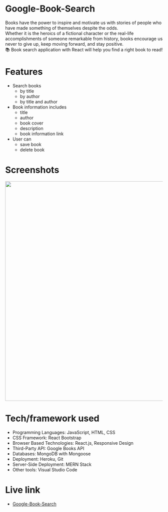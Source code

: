 # Google-Book-Search
Books have the power to inspire and motivate us with stories of people who have made something of themselves despite the odds. <br> Whether it is the heroics of a fictional character or the real-life accomplishments of someone remarkable from history, books encourage us never to give up, keep moving forward, and stay positive. <br> :books: Book search application with React will help you find a right book to read!

# Features
- Search books 
    - by title 
    - by author 
    - by title and author
- Book information includes
    - title
    - author
    - book cover
    - description
    - book information link
- User can
    - save book
    - delete book
    
# Screenshots
<img src="./client/public/assets/demo/google-book-search-demo.gif" style="width: 700px">

# Tech/framework used
* Programming Languages: JavaScript, HTML, CSS
* CSS Framework: React Bootstrap
* Browser Based Technologies: React.js, Responsive Design
* Third-Party API: Google Books API
* Databases: MongoDB with Mongoose
* Deployment: Heroku, Git
* Server-Side Deployment: MERN Stack
* Other tools: Visual Studio Code

# Live link
* [Google-Book-Search](https://google-book-search-sc.herokuapp.com/) 
